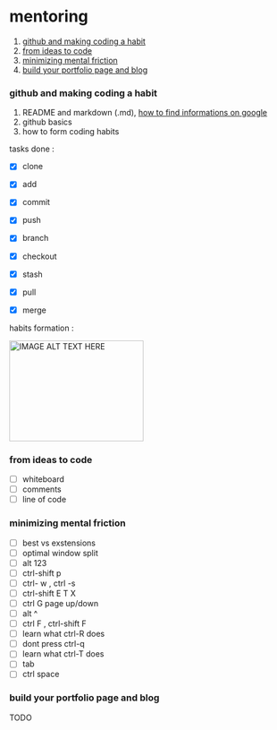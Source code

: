 # mentoring


1. [github and making coding a habit](#github-and-making-coding-a-habit)
2. [from ideas to code](#from-ideas-to-code)
3. [minimizing mental friction](#minimizing-mental-friction)
4. [build your portfolio page and blog](#build-your-portfolio-page-and-blog)

### github and making coding a habit

1. README and markdown (.md), [how to find informations on google](https://www.google.com/search?channel=fs&client=ubuntu&q=markdown+cheatsheet)
1. github basics
2. how to form coding habits

tasks done :

- [x] clone 
- [x] add
- [x] commit 
- [x] push 
- [x] branch 
- [x] checkout 
- [x] stash
- [x] pull
- [x] merge 


habits formation :


<a href="http://www.youtube.com/watch?feature=player_embedded&v=Wcs2PFz5q6g
" target="_blank"><img src="http://img.youtube.com/vi/Wcs2PFz5q6g/0.jpg" 
alt="IMAGE ALT TEXT HERE" width="240" height="180"/></a>


### from ideas to code

- [ ] whiteboard
- [ ] comments
- [ ] line of code 

### minimizing mental friction

- [ ] best vs exstensions
- [ ] optimal window split
- [ ] alt 123 
- [ ] ctrl-shift p
- [ ] ctrl- w , ctrl -s
- [ ] ctrl-shift E T X 
- [ ] ctrl G  page up/down
- [ ] alt ^ 
- [ ] ctrl F , ctrl-shift F
- [ ] learn what ctrl-R does
- [ ] dont press ctrl-q  
- [ ] learn what ctrl-T does
- [ ] tab
- [ ] ctrl space

### build your portfolio page and blog

TODO